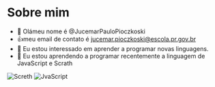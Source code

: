 # Sobre mim
- 👋 Olámeu nome é @JucemarPauloPioczkoski
- :+1:meu email de contato é jucemar.pioczkoski@escola.pr.gov.br
- 🌱 Eu estou interessado em aprender a programar novas linguagens.
- 💞️ Eu estou aprendendo a programar recentemente a linguagem de JavaScript e Scrath

![Screth](https://img.shields.io/badge/Scrath-4d97ff?style=for-the-badge&logo=Scrath&logoColor=white)
![JvaScript](https://img.shields.io/badge/JavaScript-323330?style=for-the-badge&logo=JavaScript&logoColor=white)


